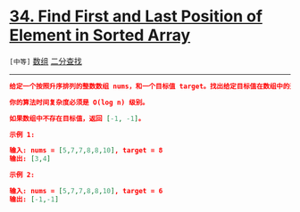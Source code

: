 # [34. Find First and Last Position of Element in Sorted Array](https://leetcode-cn.com/problems/find-first-and-last-position-of-element-in-sorted-array/)

`[中等]` [数组](https://leetcode-cn.com/tag/array/)  [二分查找](https://leetcode-cn.com/tag/binary-search/) 

---

```json
给定一个按照升序排列的整数数组 nums，和一个目标值 target。找出给定目标值在数组中的开始位置和结束位置。

你的算法时间复杂度必须是 O(log n) 级别。

如果数组中不存在目标值，返回 [-1, -1]。

示例 1:

输入: nums = [5,7,7,8,8,10], target = 8
输出: [3,4]

示例 2:

输入: nums = [5,7,7,8,8,10], target = 6
输出: [-1,-1]

```
